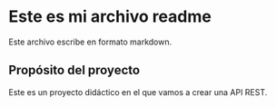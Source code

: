 # Este es mi archivo readme

Este archivo escribe en formato markdown.

## Propósito del proyecto

Este es un proyecto didáctico en el que vamos a crear una API REST.
